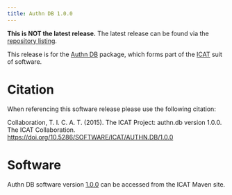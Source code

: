 ```yaml
---
title: Authn DB 1.0.0
---
```


**This is NOT the latest release.** The latest release can be found via the [repository listing](https://repo.icatproject.org/site/authn/db/).

This release is for the [Authn DB](/releases/packages/authn-db/authn-db/) package, which forms part of the [ICAT](/releases/) suit of software.

# Citation

When referencing this software release please use the following citation:

Collaboration, T. I. C. A. T. (2015). The ICAT Project: authn.db version 1.0.0. The ICAT Collaboration. https://doi.org/10.5286/SOFTWARE/ICAT/AUTHN.DB/1.0.0

# Software
Authn DB software version [1.0.0](https://repo.icatproject.org/site/authn/db/1.0.0/) can be accessed from the ICAT Maven site.
